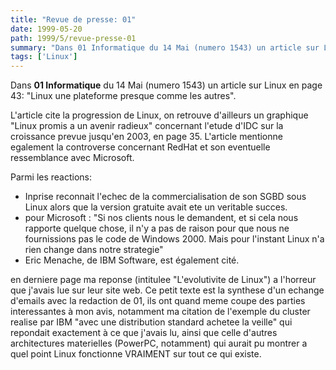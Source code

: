 ```yaml
---
title: "Revue de presse: 01"
date: 1999-05-20
path: 1999/5/revue-presse-01
summary: "Dans 01 Informatique du 14 Mai (numero 1543) un article sur Linux en page 43: \"Linux une plateforme presque comme les autres\"."
tags: ['Linux']
---
```


<P>Dans <B>01 Informatique</B> du 14 Mai (numero 1543) un article sur Linux en
page 43: "Linux une plateforme presque comme les autres".</P>

<P>L'article cite la progression de Linux, on retrouve d'ailleurs un
graphique  "Linux promis a un avenir radieux"  concernant l'etude d'IDC
sur la croissance prevue jusqu'en 2003, en page 35. L'article mentionne
egalement la controverse concernant RedHat et son eventuelle
ressemblance avec Microsoft.</P>

<P>Parmi les reactions:</P>

<UL>

<LI>Inprise reconnait l'echec de la commercialisation de son SGBD sous
Linux alors que la version gratuite avait ete un veritable succes.
<LI>pour Microsoft :
"Si nos clients nous le demandent, et si cela nous rapporte quelque
chose, il n'y a pas de raison pour que nous ne fournissions pas le code
de Windows 2000. Mais pour l'instant Linux n'a rien change dans notre
strategie"
<LI>Eric Menache, de IBM Software, est également cité.
</UL>

<P>en derniere page ma reponse (intitulee "L'evolutivite de Linux") a
l'horreur que j'avais lue sur leur site web. Ce petit texte est la
synthese d'un echange d'emails avec la redaction de 01, ils ont quand
meme coupe des parties interessantes à mon avis, notamment ma citation
de l'exemple du cluster realise par IBM "avec une distribution standard
achetee la veille" qui repondait exactement à ce que j'avais lu, ainsi
que celle d'autres architectures materielles (PowerPC, notamment) qui
aurait pu montrer a quel point Linux fonctionne VRAIMENT sur tout ce qui
existe.</P>


